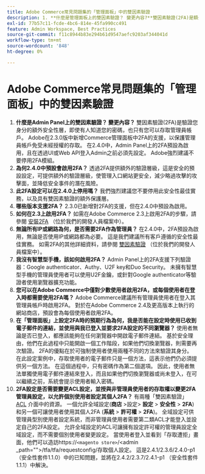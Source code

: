 ```yaml
---
title: Adobe Commerce常見問題集的「管理面板」中的雙因素驗證
description: 1. **什麼是管理面板上的雙因素驗證？ 變更內容?**雙因素驗證(2FA)是額外的保全性層級，可驗證您的身分識別，因此即使有人知道您的密碼，也只有您可以存取您的管理員帳戶。 Adobe在2.3.0版中新增Commerce管理面板中2FA的支援，以保護管理員帳戶免受未經授權的存取。 在2.4.0中，Admin Panel上的2FA預設為啟用，且在透過UI或Web API登入Admin之前必須先設定。 Adobe強烈建議不要停用2FA模組。
exl-id: 77b57c11-fcde-4bc6-814e-45fa990cc491
feature: Admin Workspace, Best Practices
source-git-commit: f11c8944b83e294b61d9547aefc9203af344041d
workflow-type: tm+mt
source-wordcount: '848'
ht-degree: 0%

---
```


# Adobe Commerce常見問題集的「管理面板」中的雙因素驗證

1. **什麼是Admin Panel上的雙因素驗證？ 變更內容？** 雙因素驗證(2FA)是驗證您身分的額外安全性層，即使有人知道您的密碼，也只有您可以存取管理員帳戶。 Adobe在2.3.0版中新增Commerce管理面板中2FA的支援，以保護管理員帳戶免受未經授權的存取。 在2.4.0中，Admin Panel上的2FA預設為啟用，且在透過UI或Web API登入Admin之前必須先設定。 Adobe強烈建議不要停用2FA模組。
1. **為何2.4.0中預設會啟用2FA？** 透過2FA提供額外的驗證層級，這是安全的預設設定，可提供額外的驗證層級，使管理入口網站更安全，減少略過攻擊的攻擊面，並降低安全事件的潛在風險。
1. **此2FA設定可以在2.4.0上停用嗎？** 我們強烈建議您不要停用此安全性最佳實務，以及具有雙因素驗證的額外保護層。
1. **哪些版本支援2FA？** 2.3.0已新增對2FA的支援，但在2.4.0中預設為啟用。
1. **如何在2.3上啟用2FA？** 如需在Adobe Commerce 2.3上啟用2FA的步驟，請參閱 [安裝2FA](https://devdocs.magento.com/guides/v2.3/security/two-factor-authentication.html#install-2fa) （位於我們的開發人員檔案中）。
1. **無論所有IP或網路為何，是否需要2FA作為管理員？** 在2.4.0中，2FA預設為啟用，無論是否使用IP或網路都為必要。 這是我們建議所有客戶遵循的安全性最佳實務。 如需2FA的其他詳細資料，請參閱 [雙因素驗證](https://devdocs.magento.com/guides/v2.4/security/two-factor-authentication.html) （位於我們的開發人員檔案中）。
1. **我沒有智慧型手機，該如何啟用2FA？** Admin Panel上的2FA支援下列驗證器：Google authenticator、Authy、U2F key和Duo Security。 未擁有智慧型手機的管理員使用者可以使用U2F金鑰，或針對Google authenticator等驗證者使用瀏覽器擴充功能。
1. **您可以在Adobe Commerce中僅對少數使用者啟用2FA，或每個使用者在登入時都需要使用2FA嗎？** Adobe Commerce建議所有管理員使用者在登入其管理員帳戶時啟用2FA。 對於在Adobe Commerce 2.4及更高版本上執行的網站商店，預設會為每個使用者啟用2FA。
1. **在「管理面板」上設定2FA時的預期行為為何，我是否能在設定時使用已收到電子郵件的連結，並使用與我已登入並要求2FA設定的不同瀏覽器？** 使用者無論是否已登入，都應該能夠在任何瀏覽器中開啟電子郵件連結。 基於安全理由，他們在此過程中只能開啟一個工作階段，如果他們切換瀏覽器，則需要再次驗證。 2FA的優點在於可強制使用者使用兩種不同的方法來驗證其身分。 在此設定案例中，存取使用者的電子郵件只是一個方法，這表示他們仍必須提供另一個方法。 在這個過程中，只有密碼作為第二個選項。 因此，使用者無法單獨使用電子郵件連結來登入，而且如果他們切換瀏覽器或尚未登入，在可以繼續之前，系統會提示使用者輸入密碼。
1. **2FA設定是否需要變更ACL設定，並授與非管理員使用者的存取權以變更2FA管理員設定，以允許個別使用者設定其個人2FA？** 有兩種「雙因素驗證」 [ACL](https://devdocs.magento.com/guides/v2.4/ext-best-practices/tutorials/create-access-control-list-rule.html) 介面中的資源。 一個允許全域設定(**商店** >設定> **設定** > **安全性** > **2FA**)和另一個可讓使用者使用其個人2FA (**系統** > **許可權** > **2FA**)。 全域設定可供管理員型別使用者設定系統，而非管理員使用者需要第二類ACL才能登入並設定自己的2FA設定。 允許全域設定的ACL可讓擁有設定許可權的管理員設定全域設定，而不需要個別使用者變更設定。 當使用者登入並看到「存取遭拒」畫面，他們可以造訪https://``<magento store>``/&lt;admin _path=&quot;&quot;>/tfa/tfa/requestconfig/存取個人設定。 這是2.4.1/2.3.6/2.4.0-p1 （安全性套件1.1.0）中的已知問題，並將在2.4.2/2.3.7/2.4.1-p1 （安全性套件1.1.1）中解決。
